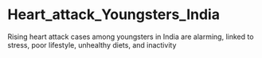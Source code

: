 # Heart_attack_Youngsters_India
Rising heart attack cases among youngsters in India are alarming, linked to stress, poor lifestyle, unhealthy diets, and inactivity

